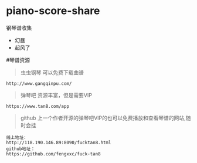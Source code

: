 # piano-score-share
钢琴谱收集
- 幻昼
- 起风了


#琴谱资源
> 虫虫钢琴 可以免费下载曲谱
```http request
http://www.gangqinpu.com/
```
> 弹琴吧 资源丰富，但是需要VIP
```http request
https://www.tan8.com/app
```
> github 上一个作者开源的弹琴吧VIP的也可以免费播放和查看琴谱的网站,随时会挂
```http request
线上地址:
http://118.190.146.89:8090/fucktan8.html
github地址：
https://github.com/fengxxc/fuck-tan8
```
